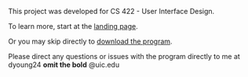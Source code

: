 This project was developed for CS 422 - User Interface Design.

To learn more, start at the [landing page](http://code.google.com/p/cs422projectx/wiki/readme).

Or you may skip directly to [download the program](http://cs422projectx.googlecode.com/files/People.zip).

Please direct any questions or issues with the program directly to me at dyoung24 **omit the bold** @uic.edu
